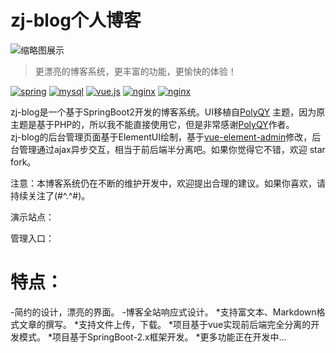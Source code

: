 # zj-blog个人博客
![缩略图展示](https://upload.cc/i1/2019/08/30/ydkqFf.png)
><p>更漂亮的博客系统，更丰富的功能，更愉快的体验！</p>
<a href="https://spring.io/projects/spring-boot"><img src="https://img.shields.io/badge/SpringBoot-2.1.6.RELEASE-green" alt="spring"></a>
<a href="https://www.mysql.com/"><img src="https://img.shields.io/badge/mysql-5.7-green" alt="mysql"></a>
<a href="https://cn.vuejs.org/index.html"><img src="https://img.shields.io/badge/Vue.js-v2.x-green" alt="vue.js"></a>
<a href="https://www.nginx.com/"><img src="https://img.shields.io/badge/Nginx-1.1.x-green" alt="nginx"></a>
<a href="http://www.mybatis.org/mybatis-3/zh/index.html"><img src="https://img.shields.io/badge/MyBatis-3-green" alt="nginx"></a>
<p>zj-blog是一个基于SpringBoot2开发的博客系统。UI移植自<a href="https://kucloud.win/link.html" title="PolyQY">PolyQY</a> 主题，因为原主题是基于PHP的，所以我不能直接使用它，但是非常感谢<a href="https://kucloud.win/link.html" title="PolyQY">PolyQY</a>作者。 <br>
zj-blog的后台管理页面基于ElementUI绘制，基于<a href="https://panjiachen.github.io/vue-element-admin" rel="nofollow">vue-element-admin</a>修改，后台管理通过ajax异步交互，相当于前后端半分离吧。如果你觉得它不错，欢迎 star fork。</p>
<p>注意：本博客系统仍在不断的维护开发中，欢迎提出合理的建议。如果你喜欢，请持续关注了(#^.^#)。</p>
<p>演示站点：</p>
<p>管理入口：</p>

# 特点：
-简约的设计，漂亮的界面。
-博客全站响应式设计。
*支持富文本、Markdown格式文章的撰写。
*支持文件上传，下载。
*项目基于vue实现前后端完全分离的开发模式。
*项目基于SpringBoot-2.x框架开发。
*更多功能正在开发中...
